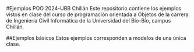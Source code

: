 #Ejemplos POO 2024-UBB Chillán
Este repositorio contiene los ejemplos vistos en clase del curso de programación orientada a Objetos de la carrera de Ingeniería Civil Informática de la Universidad del Bío-Bío, campus Chillán.

##Ejemplos básicos
Estos ejemplos corresponden a modelos de una única clase.
